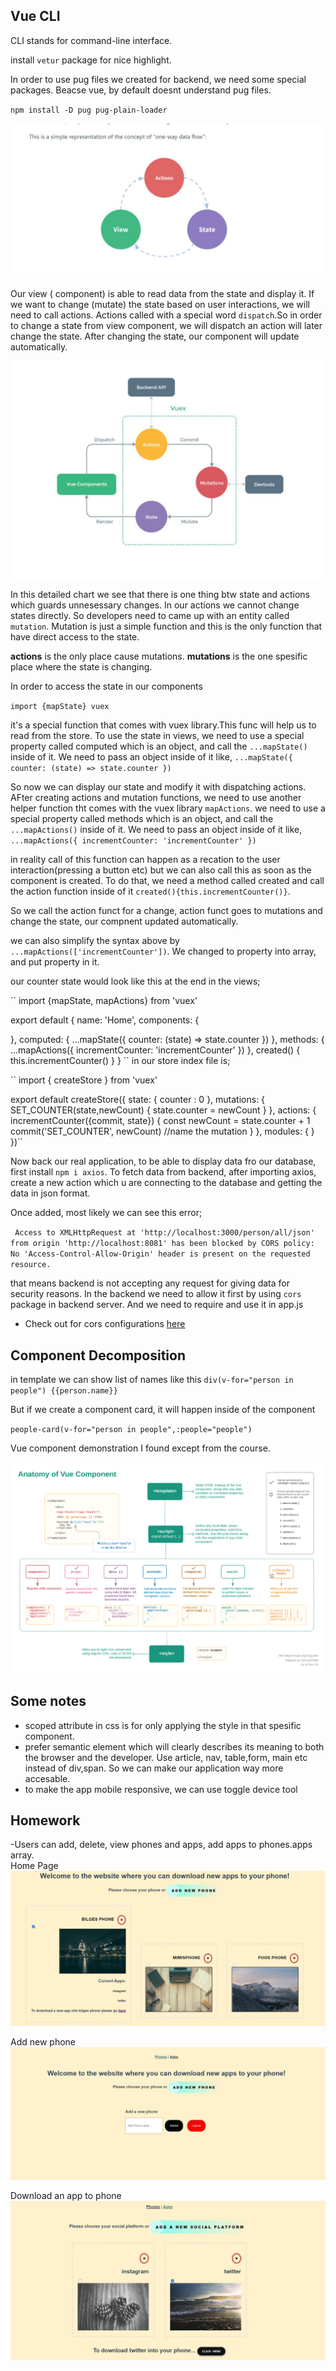 ## Vue CLI 

CLI stands for command-line interface.

install ``vetur`` package for nice highlight.

In order to use pug files we created for backend, we need some special packages. Beacse vue, by default doesnt understand pug files.

``npm install -D pug pug-plain-loader``


![alt text](https://github.com/bilgedemirkaya/WTMBerlin/blob/main/week7/frontend/images/state.JPG)


Our view ( component) is able to read data from the state and display it. If we want to change (mutate) the state based on user interactions, we will need to call actions. Actions called with a special word ``dispatch``.So in order to change a state from view component, we will dispatch an action will later change the state. After changing the state, our component will update automatically.

![alt text](https://github.com/bilgedemirkaya/WTMBerlin/blob/main/week7/frontend/images/statemanagement.JPG)

In this detailed chart we see that there is one thing btw state and actions which guards unnesessary changes. In our actions we cannot change states directly. So developers need to came up with an entity called ``mutation``. Mutation is just a simple function and this is the only function that have direct access to the state.

**actions** is the only place cause mutations.
**mutations** is the one spesific place where the state is changing.

In order to access the state in our components 

``import {mapState} vuex``

it's a special function that comes with vuex library.This func will help us to read from the store. To use the state in views, we need to use a special property called computed which is an object, and call the ``...mapState()`` inside of it. We need to pass an object inside of it like, 
``...mapState({
counter: (state) => state.counter
})``

So now we can display our state and modify it with dispatching actions. AFter creating actions and mutation functions, we need to use another helper function tht comes with the vuex library ``mapActions``. we need to use a special property called methods which is an object, and call the ``...mapActions()`` inside of it. We need to pass an object inside of it like, 
``
...mapActions({
incrementCounter: 'incrementCounter'
})
``

in reality call of this function can happen as a recation to the user interaction(pressing a button etc) but we can also call this as soon as the component is created. To do that,
we need a method called created and call the action function inside of it ``created(){this.incrementCounter()}``.

So we call the action funct for a change, action funct goes to mutations and change the state, our compnent updated automatically.

we can also simplify the syntax above by ``...mapActions(['incrementCounter'])``. We changed to property into array, and put property in it.

our counter state would look like this at the end in the views;

``
import {mapState, mapActions} from 'vuex'

export default {
  name: 'Home',
  components: {
    
  },
  computed: {
    ...mapState({
      counter: (state) => state.counter
    }) 
  },
  methods: {
    ...mapActions({
      incrementCounter: 'incrementCounter'
    })
  },
  created() {
    this.incrementCounter()
  }
}
``
in our store index file is;

``
import { createStore } from 'vuex'

export default createStore({
  state: {
    counter : 0
  },
  mutations: {
    SET_COUNTER(state,newCount) {
      state.counter = newCount
    }
  },
  actions: {
    incrementCounter({commit, state}) {
      const newCount = state.counter + 1
      commit('SET_COUNTER', newCount) //name the mutation
    }
  },
  modules: {
  }
})``

Now back our real application, to be able to display data fro our database,
first install ``npm i axios``.
To fetch data from backend, after importing axios, create a new action which u are connecting to the database and getting the data in json format.
 
 Once added, most likely we can see this error;

 `` Access to XMLHttpRequest at 'http://localhost:3000/person/all/json' from origin 'http://localhost:8081' has been blocked by CORS policy: No 'Access-Control-Allow-Origin' header is present on the requested resource.``

 that means backend is not accepting any request for giving data for security reasons. In the backend we need to allow it first by using ``cors`` package in backend server. And we need to require and use it in app.js
- Check out for cors configurations [here](https://www.npmjs.com/package/cors)

## Component Decomposition

in template we can show list of names like this 
``div(v-for="person in people") {{person.name}}``

But if we create a component card, it will happen inside of the component

``people-card(v-for="person in people",:people="people")``

Vue component demonstration I found except from the course.

![alt text](https://github.com/bilgedemirkaya/WTMBerlin/blob/main/week7/frontend/images/component.png)


## Some notes

- scoped attribute in css is for only applying the style in that spesific component.
- prefer semantic element which will clearly describes its meaning to both the browser and the developer. Use article, nav, table,form, main etc instead of div,span. So we can make our application way more accesable.
- to make the app mobile responsive, we can use toggle device tool

## Homework 
-Users can add, delete, view phones and apps, add apps to phones.apps array.
<br>
Home Page 
![alt text](https://github.com/bilgedemirkaya/WTMBerlin/blob/main/week7/frontend/images/phones.JPG)

Add new phone
![alt text](https://github.com/bilgedemirkaya/WTMBerlin/blob/main/week7/frontend/images/add-new.JPG)

Download an app to phone
![alt text](https://github.com/bilgedemirkaya/WTMBerlin/blob/main/week7/frontend/images/downloadnew.JPG)

